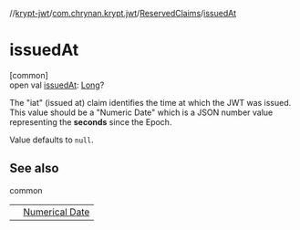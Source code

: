 //[krypt-jwt](../../../index.md)/[com.chrynan.krypt.jwt](../index.md)/[ReservedClaims](index.md)/[issuedAt](issued-at.md)

# issuedAt

[common]\
open val [issuedAt](issued-at.md): [Long](https://kotlinlang.org/api/latest/jvm/stdlib/kotlin/-long/index.html)?

The &quot;iat&quot; (issued at) claim identifies the time at which the JWT was issued. This value should be a &quot;Numeric Date&quot; which is a JSON number value representing the **seconds** since the Epoch.

Value defaults to `null`.

## See also

common

| | |
|---|---|
|  | [Numerical Date](https://www.rfc-editor.org/rfc/rfc7519#section-2) |
